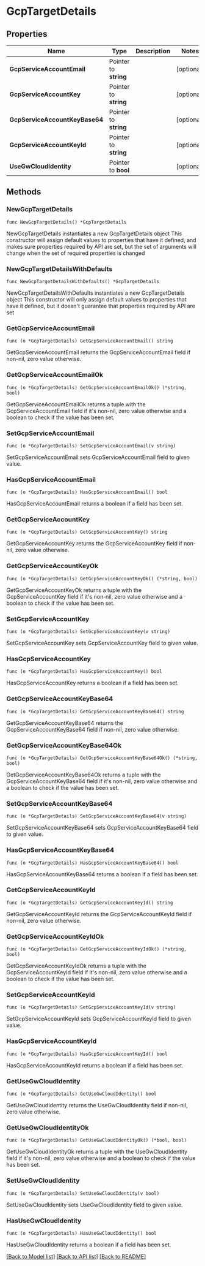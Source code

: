 # GcpTargetDetails

## Properties

Name | Type | Description | Notes
------------ | ------------- | ------------- | -------------
**GcpServiceAccountEmail** | Pointer to **string** |  | [optional] 
**GcpServiceAccountKey** | Pointer to **string** |  | [optional] 
**GcpServiceAccountKeyBase64** | Pointer to **string** |  | [optional] 
**GcpServiceAccountKeyId** | Pointer to **string** |  | [optional] 
**UseGwCloudIdentity** | Pointer to **bool** |  | [optional] 

## Methods

### NewGcpTargetDetails

`func NewGcpTargetDetails() *GcpTargetDetails`

NewGcpTargetDetails instantiates a new GcpTargetDetails object
This constructor will assign default values to properties that have it defined,
and makes sure properties required by API are set, but the set of arguments
will change when the set of required properties is changed

### NewGcpTargetDetailsWithDefaults

`func NewGcpTargetDetailsWithDefaults() *GcpTargetDetails`

NewGcpTargetDetailsWithDefaults instantiates a new GcpTargetDetails object
This constructor will only assign default values to properties that have it defined,
but it doesn't guarantee that properties required by API are set

### GetGcpServiceAccountEmail

`func (o *GcpTargetDetails) GetGcpServiceAccountEmail() string`

GetGcpServiceAccountEmail returns the GcpServiceAccountEmail field if non-nil, zero value otherwise.

### GetGcpServiceAccountEmailOk

`func (o *GcpTargetDetails) GetGcpServiceAccountEmailOk() (*string, bool)`

GetGcpServiceAccountEmailOk returns a tuple with the GcpServiceAccountEmail field if it's non-nil, zero value otherwise
and a boolean to check if the value has been set.

### SetGcpServiceAccountEmail

`func (o *GcpTargetDetails) SetGcpServiceAccountEmail(v string)`

SetGcpServiceAccountEmail sets GcpServiceAccountEmail field to given value.

### HasGcpServiceAccountEmail

`func (o *GcpTargetDetails) HasGcpServiceAccountEmail() bool`

HasGcpServiceAccountEmail returns a boolean if a field has been set.

### GetGcpServiceAccountKey

`func (o *GcpTargetDetails) GetGcpServiceAccountKey() string`

GetGcpServiceAccountKey returns the GcpServiceAccountKey field if non-nil, zero value otherwise.

### GetGcpServiceAccountKeyOk

`func (o *GcpTargetDetails) GetGcpServiceAccountKeyOk() (*string, bool)`

GetGcpServiceAccountKeyOk returns a tuple with the GcpServiceAccountKey field if it's non-nil, zero value otherwise
and a boolean to check if the value has been set.

### SetGcpServiceAccountKey

`func (o *GcpTargetDetails) SetGcpServiceAccountKey(v string)`

SetGcpServiceAccountKey sets GcpServiceAccountKey field to given value.

### HasGcpServiceAccountKey

`func (o *GcpTargetDetails) HasGcpServiceAccountKey() bool`

HasGcpServiceAccountKey returns a boolean if a field has been set.

### GetGcpServiceAccountKeyBase64

`func (o *GcpTargetDetails) GetGcpServiceAccountKeyBase64() string`

GetGcpServiceAccountKeyBase64 returns the GcpServiceAccountKeyBase64 field if non-nil, zero value otherwise.

### GetGcpServiceAccountKeyBase64Ok

`func (o *GcpTargetDetails) GetGcpServiceAccountKeyBase64Ok() (*string, bool)`

GetGcpServiceAccountKeyBase64Ok returns a tuple with the GcpServiceAccountKeyBase64 field if it's non-nil, zero value otherwise
and a boolean to check if the value has been set.

### SetGcpServiceAccountKeyBase64

`func (o *GcpTargetDetails) SetGcpServiceAccountKeyBase64(v string)`

SetGcpServiceAccountKeyBase64 sets GcpServiceAccountKeyBase64 field to given value.

### HasGcpServiceAccountKeyBase64

`func (o *GcpTargetDetails) HasGcpServiceAccountKeyBase64() bool`

HasGcpServiceAccountKeyBase64 returns a boolean if a field has been set.

### GetGcpServiceAccountKeyId

`func (o *GcpTargetDetails) GetGcpServiceAccountKeyId() string`

GetGcpServiceAccountKeyId returns the GcpServiceAccountKeyId field if non-nil, zero value otherwise.

### GetGcpServiceAccountKeyIdOk

`func (o *GcpTargetDetails) GetGcpServiceAccountKeyIdOk() (*string, bool)`

GetGcpServiceAccountKeyIdOk returns a tuple with the GcpServiceAccountKeyId field if it's non-nil, zero value otherwise
and a boolean to check if the value has been set.

### SetGcpServiceAccountKeyId

`func (o *GcpTargetDetails) SetGcpServiceAccountKeyId(v string)`

SetGcpServiceAccountKeyId sets GcpServiceAccountKeyId field to given value.

### HasGcpServiceAccountKeyId

`func (o *GcpTargetDetails) HasGcpServiceAccountKeyId() bool`

HasGcpServiceAccountKeyId returns a boolean if a field has been set.

### GetUseGwCloudIdentity

`func (o *GcpTargetDetails) GetUseGwCloudIdentity() bool`

GetUseGwCloudIdentity returns the UseGwCloudIdentity field if non-nil, zero value otherwise.

### GetUseGwCloudIdentityOk

`func (o *GcpTargetDetails) GetUseGwCloudIdentityOk() (*bool, bool)`

GetUseGwCloudIdentityOk returns a tuple with the UseGwCloudIdentity field if it's non-nil, zero value otherwise
and a boolean to check if the value has been set.

### SetUseGwCloudIdentity

`func (o *GcpTargetDetails) SetUseGwCloudIdentity(v bool)`

SetUseGwCloudIdentity sets UseGwCloudIdentity field to given value.

### HasUseGwCloudIdentity

`func (o *GcpTargetDetails) HasUseGwCloudIdentity() bool`

HasUseGwCloudIdentity returns a boolean if a field has been set.


[[Back to Model list]](../README.md#documentation-for-models) [[Back to API list]](../README.md#documentation-for-api-endpoints) [[Back to README]](../README.md)


